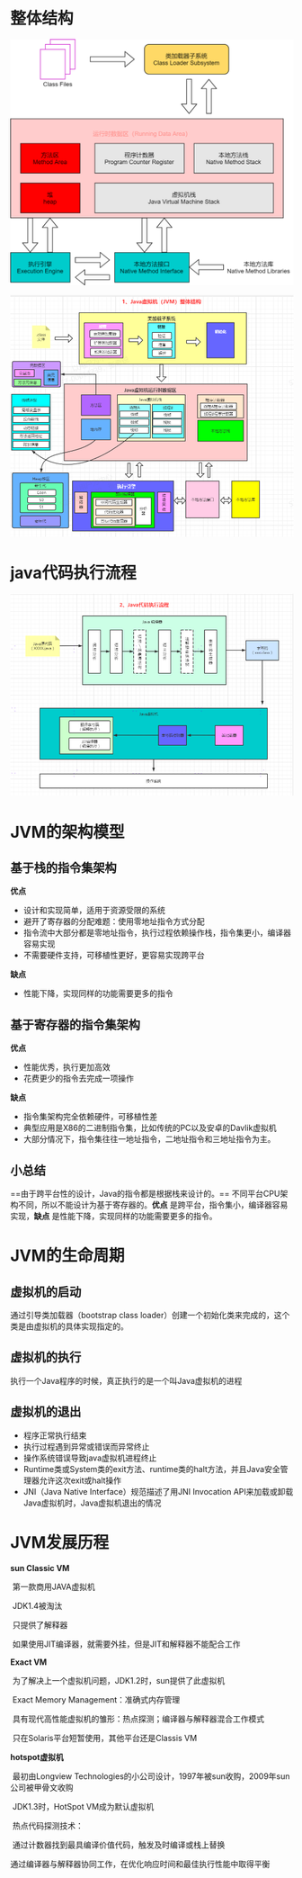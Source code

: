 # 整体结构

![JVM](../img/JVM.png)

![JVM-detail](../img/JVM-detail.png)

# java代码执行流程

![java代码执行流程](../img/java代码执行流程.png)

# JVM的架构模型

## 基于栈的指令集架构

**优点**

- 设计和实现简单，适用于资源受限的系统
- 避开了寄存器的分配难题：使用零地址指令方式分配
- 指令流中大部分都是零地址指令，执行过程依赖操作栈，指令集更小，编译器容易实现
- 不需要硬件支持，可移植性更好，更容易实现跨平台

**缺点**

- 性能下降，实现同样的功能需要更多的指令

## 基于寄存器的指令集架构

**优点**

- 性能优秀，执行更加高效
- 花费更少的指令去完成一项操作

**缺点**

- 指令集架构完全依赖硬件，可移植性差
- 典型应用是X86的二进制指令集，比如传统的PC以及安卓的Davlik虚拟机
- 大部分情况下，指令集往往一地址指令，二地址指令和三地址指令为主。

## 小总结

==由于跨平台性的设计，Java的指令都是根据栈来设计的。== 不同平台CPU架构不同，所以不能设计为基于寄存器的。**优点** 是跨平台，指令集小，编译器容易实现，**缺点** 是性能下降，实现同样的功能需要更多的指令。



# JVM的生命周期

## 虚拟机的启动

通过引导类加载器（bootstrap class loader）创建一个初始化类来完成的，这个类是由虚拟机的具体实现指定的。

## 虚拟机的执行

执行一个Java程序的时候，真正执行的是一个叫Java虚拟机的进程

## 虚拟机的退出

- 程序正常执行结束
- 执行过程遇到异常或错误而异常终止
- 操作系统错误导致java虚拟机进程终止
- Runtime类或System类的exit方法、runtime类的halt方法，并且Java安全管理器允许这次exit或halt操作
- JNI（Java Native Interface）规范描述了用JNI Invocation API来加载或卸载Java虚拟机时，Java虚拟机退出的情况



# JVM发展历程

**sun Classic VM**

​	第一款商用JAVA虚拟机

​	JDK1.4被淘汰

​	只提供了解释器

​	如果使用JIT编译器，就需要外挂，但是JIT和解释器不能配合工作

**Exact VM**

​	为了解决上一个虚拟机问题，JDK1.2时，sun提供了此虚拟机

​	Exact Memory Management：准确式内存管理

​	具有现代高性能虚拟机的雏形：热点探测；编译器与解释器混合工作模式

​	只在Solaris平台短暂使用，其他平台还是Classis VM

**hotspot虚拟机**

​	最初由Longview Technologies的小公司设计，1997年被sun收购，2009年sun公司被甲骨文收购

​	JDK1.3时，HotSpot VM成为默认虚拟机

​	热点代码探测技术：

​		通过计数器找到最具编译价值代码，触发及时编译或栈上替换

​		通过编译器与解释器协同工作，在优化响应时间和最佳执行性能中取得平衡



